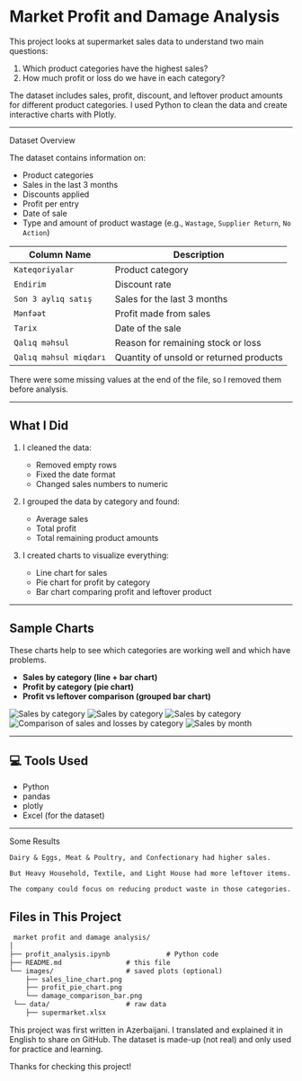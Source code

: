 
#  Market Profit and Damage Analysis

This project looks at supermarket sales data to understand two main questions:
1. Which product categories have the highest sales?
2. How much profit or loss do we have in each category?

The dataset includes sales, profit, discount, and leftover product amounts for different product categories. I used Python to clean the data and create interactive charts with Plotly.

---

Dataset Overview

The dataset contains information on:

- Product categories
- Sales in the last 3 months
- Discounts applied
- Profit per entry
- Date of sale
- Type and amount of product wastage (e.g., `Wastage`, `Supplier Return`, `No Action`)

| Column Name            | Description                              |
|------------------------|------------------------------------------|
| `Kateqoriyalar`        | Product category                         |
| `Endirim`              | Discount rate                            |
| `Son 3 aylıq satış`    | Sales for the last 3 months              |
| `Mənfəət`              | Profit made from sales                   |
| `Tarix`                | Date of the sale                         |
| `Qalıq məhsul`         | Reason for remaining stock or loss       |
| `Qalıq məhsul miqdarı` | Quantity of unsold or returned products  |


There were some missing values at the end of the file, so I removed them before analysis.

---

## What I Did

1. I cleaned the data:
   - Removed empty rows
   - Fixed the date format
   - Changed sales numbers to numeric

2. I grouped the data by category and found:
   - Average sales
   - Total profit
   - Total remaining product amounts

3. I created charts to visualize everything:
   - Line chart for sales
   - Pie chart for profit by category
   - Bar chart comparing profit and leftover product

---

## Sample Charts

These charts help to see which categories are working well and which have problems.

- **Sales by category (line + bar chart)**
- **Profit by category (pie chart)**
- **Profit vs leftover comparison (grouped bar chart)**

![Sales by category](/images/sales_by_category.png)
![Sales by category](/images/sales_by_category2.png)
![Sales by category](/images/sales_by_category3.png)
![Comparison of sales and losses by category](/images/comparisonprofitdamage.png)
![Sales by month](/images/sales_by_month.png)


---

## 💻 Tools Used

- Python  
- pandas  
- plotly  
- Excel (for the dataset)

---



 Some Results

    Dairy & Eggs, Meat & Poultry, and Confectionary had higher sales.

    But Heavy Household, Textile, and Light House had more leftover items.

    The company could focus on reducing product waste in those categories.


 ## Files in This Project
```markdown
 market profit and damage analysis/
│
├── profit_analysis.ipynb              # Python code
├── README.md                # this file
└── images/                  # saved plots (optional)
    ├── sales_line_chart.png
    ├── profit_pie_chart.png
    └── damage_comparison_bar.png
 └── data/                   # raw data
    ├── supermarket.xlsx
```


This project was first written in Azerbaijani. I translated and explained it in English to share on GitHub. The dataset is made-up (not real) and only used for practice and learning.

Thanks for checking this project!
